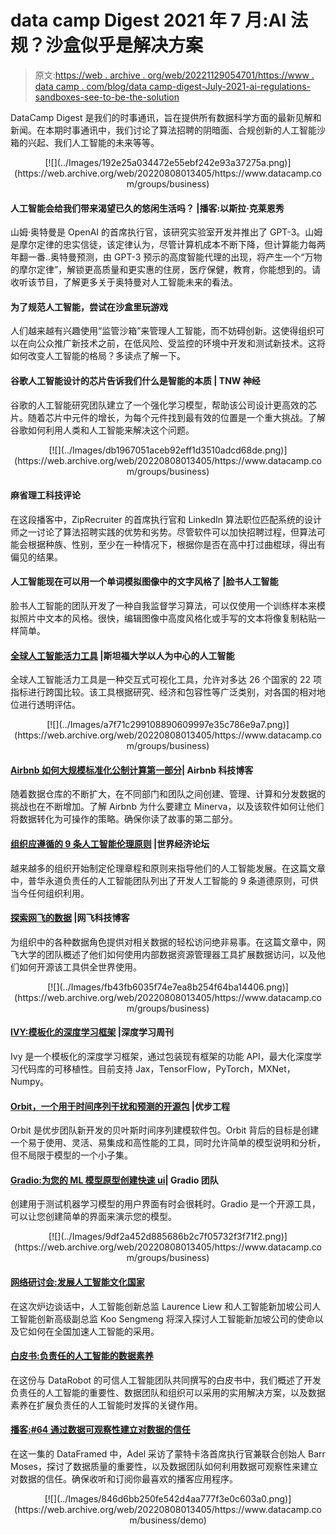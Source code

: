 # data camp Digest 2021 年 7 月:AI 法规？沙盒似乎是解决方案

> 原文:[https://web . archive . org/web/20221129054701/https://www . data camp . com/blog/data camp-digest-July-2021-ai-regulations-sandboxes-see-to-be-the-solution](https://web.archive.org/web/20221129054701/https://www.datacamp.com/blog/datacamp-digest-july-2021-ai-regulations-sandboxes-seem-to-be-the-solution)

DataCamp Digest 是我们的时事通讯，旨在提供所有数据科学方面的最新见解和新闻。在本期时事通讯中，我们讨论了算法招聘的阴暗面、合规创新的人工智能沙箱的兴起、我们人工智能的未来等等。

<center>[![](../Images/192e25a034472e55ebf242e93a37275a.png)](https://web.archive.org/web/20220808013405/https://www.datacamp.com/groups/business)</center>

#### 人工智能会给我们带来渴望已久的悠闲生活吗？ |播客:以斯拉·克莱恩秀

山姆·奥特曼是 OpenAI 的首席执行官，该研究实验室开发并推出了 GPT-3。山姆是摩尔定律的忠实信徒，该定律认为，尽管计算机成本不断下降，但计算能力每两年翻一番..奥特曼预测，由 GPT-3 预示的高度智能代理的出现，将产生一个“万物的摩尔定律”，解锁更高质量和更实惠的住房，医疗保健，教育，你能想到的。请收听该节目，了解更多关于奥特曼对人工智能未来的看法。

#### 为了规范人工智能，尝试在沙盒里玩游戏

人们越来越有兴趣使用“监管沙箱”来管理人工智能，而不妨碍创新。这使得组织可以在向公众推广新技术之前，在低风险、受监控的环境中开发和测试新技术。这将如何改变人工智能的格局？多读点了解一下。

#### 谷歌人工智能设计的芯片告诉我们什么是智能的本质 | TNW 神经

谷歌的人工智能研究团队建立了一个强化学习模型，帮助该公司设计更高效的芯片。随着芯片中元件的增长，为每个元件找到最有效的位置是一个重大挑战。了解谷歌如何利用人类和人工智能来解决这个问题。

<center>[![](../Images/db1967051aceb92eff1d3510adcd68de.png)](https://web.archive.org/web/20220808013405/https://www.datacamp.com/groups/business)</center>

#### 麻省理工科技评论

在这段播客中，ZipRecruiter 的首席执行官和 LinkedIn 算法职位匹配系统的设计师之一讨论了算法招聘实践的优势和劣势。尽管软件可以加快招聘过程，但算法可能会根据种族、性别，至少在一种情况下，根据你是否在高中打过曲棍球，得出有偏见的结果。

#### 人工智能现在可以用一个单词模拟图像中的文字风格了 |脸书人工智能

脸书人工智能的团队开发了一种自我监督学习算法，可以仅使用一个训练样本来模拟照片中文本的风格。很快，编辑图像中高度风格化或手写的文本将像复制粘贴一样简单。

#### [全球人工智能活力工具](https://web.archive.org/web/20220808013405/https://aiindex.stanford.edu/vibrancy/) |斯坦福大学以人为中心的人工智能

全球人工智能活力工具是一种交互式可视化工具，允许对多达 26 个国家的 22 项指标进行跨国比较。该工具根据研究、经济和包容性等广泛类别，对各国的相对地位进行透明评估。

<center>[![](../Images/a7f71c299108890609997e35c786e9a7.png)](https://web.archive.org/web/20220808013405/https://www.datacamp.com/groups/business)</center>

#### [Airbnb 如何大规模标准化公制计算第一部分](https://web.archive.org/web/20220808013405/https://medium.com/airbnb-engineering/how-airbnb-achieved-metric-consistency-at-scale-f23cc53dea70)| Airbnb 科技博客

随着数据仓库的不断扩大，在不同部门和团队之间创建、管理、计算和分发数据的挑战也在不断增加。了解 Airbnb 为什么要建立 Minerva，以及该软件如何让他们将数据转化为可操作的策略。确保你读了故事的第二部分。

#### [组织应遵循的 9 条人工智能伦理原则](https://web.archive.org/web/20220808013405/https://www.weforum.org/agenda/2021/06/ethical-principles-for-ai) |世界经济论坛

越来越多的组织开始制定伦理章程和原则来指导他们的人工智能发展。在这篇文章中，普华永道负责任的人工智能团队列出了开发人工智能的 9 条道德原则，可供当今任何组织利用。

#### [探索网飞的数据](https://web.archive.org/web/20220808013405/https://netflixtechblog.com/exploring-data-netflix-9d87e20072e3) |网飞科技博客

为组织中的各种数据角色提供对相关数据的轻松访问绝非易事。在这篇文章中，网飞大学的团队概述了他们如何使用内部数据资源管理器工具扩展数据访问，以及他们如何开源该工具供全世界使用。

<center>[![](../Images/fb43fb6035f74e7ea8b254f64ba14406.png)](https://web.archive.org/web/20220808013405/https://www.datacamp.com/groups/business)</center>

#### [IVY:模板化的深度学习框架](https://web.archive.org/web/20220808013405/https://ivy-dl.org/) |深度学习周刊

Ivy 是一个模板化的深度学习框架，通过包装现有框架的功能 API，最大化深度学习代码库的可移植性。目前支持 Jax，TensorFlow，PyTorch，MXNet，Numpy。

#### [Orbit，一个用于时间序列干扰和预测的开源包](https://web.archive.org/web/20220808013405/https://eng.uber.com/orbit/) |优步工程

Orbit 是优步团队新开发的贝叶斯时间序列建模软件包。Orbit 背后的目标是创建一个易于使用、灵活、易集成和高性能的工具，同时允许简单的模型说明和分析，但不局限于模型的一个小子集。

#### [Gradio:为您的 ML 模型原型创建快速 ui](https://web.archive.org/web/20220808013405/https://www.gradio.app/)| Gradio 团队

创建用于测试机器学习模型的用户界面有时会很耗时。Gradio 是一个开源工具，可以让您创建简单的界面来演示您的模型。

<center>[![](../Images/9df2a452d885686b2c7f05732f3f71f2.png)](https://web.archive.org/web/20220808013405/https://www.datacamp.com/groups/business)</center>

#### [网络研讨会:发展人工智能文化国家](https://web.archive.org/web/20220808013405/https://www.datacamp.com/resources/webinars/developing-an-ai-literate-nation)

在这次炉边谈话中，人工智能创新总监 Laurence Liew 和人工智能新加坡公司人工智能创新高级副总监 Koo Sengmeng 将深入探讨人工智能新加坡公司的使命以及它如何在全国加速人工智能的采用。

#### [白皮书:负责任的人工智能的数据素养](https://web.archive.org/web/20220808013405/https://www.datacamp.com/resources/whitepapers/data-literacy-for-responsible-ai)

在这份与 DataRobot 的可信人工智能团队共同撰写的白皮书中，我们概述了开发负责任的人工智能的重要性、数据团队和组织可以采用的实用解决方案，以及数据素养在扩展负责任的人工智能时发挥的关键作用。

#### [播客:#64 通过数据可观察性建立对数据的信任](https://web.archive.org/web/20220808013405/https://www.datacamp.com/community/podcast/creating-trust-in-data-with-data-observability)

在这一集的 DataFramed 中，Adel 采访了蒙特卡洛首席执行官兼联合创始人 Barr Moses，探讨了数据质量的重要性，以及数据团队如何利用数据可观察性来建立对数据的信任。确保收听和订阅你最喜欢的播客应用程序。

<center>[![](../Images/846d6bb250fe542d4aa777f3e0c603a0.png)](https://web.archive.org/web/20220808013405/https://www.datacamp.com/business/demo)</center>